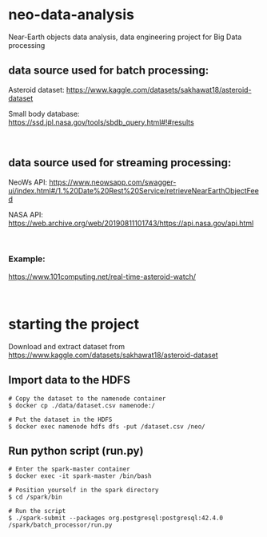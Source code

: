 # neo-data-analysis

Near-Earth objects data analysis, data engineering project for Big Data processing

## data source used for batch processing:

Asteroid dataset:
https://www.kaggle.com/datasets/sakhawat18/asteroid-dataset

Small body database:
https://ssd.jpl.nasa.gov/tools/sbdb_query.html#!#results

<br>

## data source used for streaming processing:

NeoWs API:
https://www.neowsapp.com/swagger-ui/index.html#/1.%20Date%20Rest%20Service/retrieveNearEarthObjectFeed

NASA API:
https://web.archive.org/web/20190811101743/https://api.nasa.gov/api.html

<br>

### Example:

https://www.101computing.net/real-time-asteroid-watch/

<br>

# starting the project

Download and extract dataset from https://www.kaggle.com/datasets/sakhawat18/asteroid-dataset

## Import data to the HDFS

```
# Copy the dataset to the namenode container
$ docker cp ./data/dataset.csv namenode:/

# Put the dataset in the HDFS
$ docker exec namenode hdfs dfs -put /dataset.csv /neo/
```

## Run python script (run.py)

```
# Enter the spark-master container
$ docker exec -it spark-master /bin/bash

# Position yourself in the spark directory
$ cd /spark/bin

# Run the script
$ ./spark-submit --packages org.postgresql:postgresql:42.4.0 /spark/batch_processor/run.py
```
